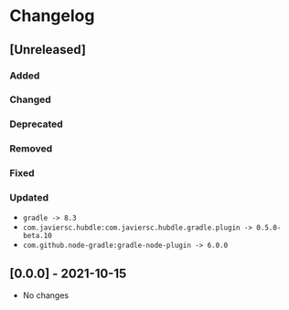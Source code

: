 # Changelog

## [Unreleased]

### Added

### Changed

### Deprecated

### Removed

### Fixed

### Updated

- `gradle -> 8.3`
- `com.javiersc.hubdle:com.javiersc.hubdle.gradle.plugin -> 0.5.0-beta.10`
- `com.github.node-gradle:gradle-node-plugin -> 6.0.0`

## [0.0.0] - 2021-10-15

- No changes
